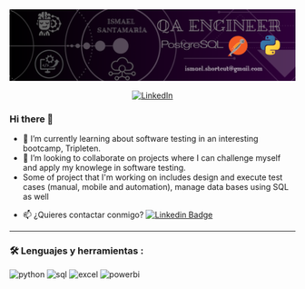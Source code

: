 <div id="header" align="center">
  <img decoding="async" src="https://github.com/isma9207/isma9207/blob/main/QA%20ENGINEER.png?raw=true" width="800"/>
</div>

<p align="center">
  <a href="https://www.linkedin.com/in/ismael-santamar1a/">
    <img src="https://img.shields.io/badge/LinkedIn-0077B5?style=for-the-badge&logo=linkedin&logoColor=white" alt="LinkedIn">
  </a>
</p>

### Hi there 👋

- 🌱 I’m currently learning about software testing in an interesting bootcamp, Tripleten.
- 👯 I’m looking to collaborate on projects where I can challenge myself and apply my knowlege in software testing.
- Some of project that I'm working on includes design and execute test cases (manual, mobile and automation), manage data bases using SQL as well
* :mailbox: ¿Quieres contactar conmigo? [![Linkedin Badge](https://img.shields.io/badge/-Ismael-blue?style=flat&logo=Linkedin&logoColor=white)](https://www.linkedin.com/in/ismael-santamar1a/)

---

### :hammer_and_wrench: Lenguajes y herramientas :
<div id="header" align="left">
    <img decoding="async" src="https://img.shields.io/badge/Python-3776AB?style=for-the-badge&logo=python&logoColor=white" alt="python"/>
  </a>
    <img decoding="async" src="https://img.shields.io/badge/PostgreSQL-Gray?style=for-the-badge&logo=postgresql&logoColor=gray" alt="sql"/>
  </a>
 <img decoding="async" src="https://img.shields.io/badge/Microsoft_Excel-217346?style=for-the-badge&logo=microsoft-excel&logoColor=white" alt="excel"/>
  </a>
 <img decoding="async" src="https://img.shields.io/badge/Power_BI-FFBE00?style=for-the-badge&logo=Power-BI&logoColor=white" alt="powerbi"/>
  </a>

</div>
